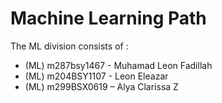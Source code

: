# Machine Learning Path

The ML division consists of :

- (ML) m287bsy1467 - Muhamad Leon Fadillah
- (ML) m204BSY1107 - Leon Eleazar
- (ML) m299BSX0619 – Alya Clarissa Z
